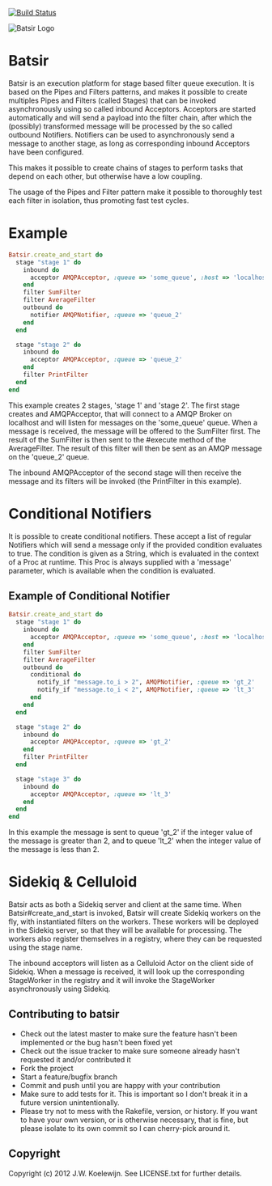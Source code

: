 [![Build Status](https://secure.travis-ci.org/jwkoelewijn/batsir.png?branch=master)](http://travis-ci.org/jwkoelewijn/batsir)


![Batsir Logo](/blob/master/batsir.png)

# Batsir
Batsir is an execution platform for stage based filter queue execution.
It is based on the Pipes and Filters patterns, and makes it possible to create
multiples Pipes and Filters (called Stages) that can be invoked asynchronously using so called
inbound Acceptors. Acceptors are started automatically and will send a payload
into the filter chain, after which the (possibly) transformed message will be
processed by the so called outbound Notifiers.
Notifiers can be used to asynchronously send a message to another stage, as long
as corresponding inbound Acceptors have been configured.

This makes it possible to create chains of stages to perform tasks that depend on each
other, but otherwise have a low coupling.

The usage of the Pipes and Filter pattern make it possible to thoroughly test each
filter in isolation, thus promoting fast test cycles.

# Example

```ruby
Batsir.create_and_start do
  stage "stage 1" do
    inbound do
      acceptor AMQPAcceptor, :queue => 'some_queue', :host => 'localhost'
    end
    filter SumFilter
    filter AverageFilter
    outbound do
      notifier AMQPNotifier, :queue => 'queue_2'
    end
  end

  stage "stage 2" do
    inbound do
      acceptor AMQPAcceptor, :queue => 'queue_2'
    end
    filter PrintFilter
  end
end
```

This example creates 2 stages, 'stage 1' and 'stage 2'. The first stage creates and AMQPAcceptor, 
that will connect to a AMQP Broker on localhost and will listen for messages on the 'some_queue' queue.
When a message is received, the message will be offered to the SumFilter first. The result of the
SumFilter is then sent to the #execute method of the AverageFilter. The result of this filter will
then be sent as an AMQP message on the 'queue_2' queue.

The inbound AMQPAcceptor of the second stage will then receive the message and its filters will be
invoked (the PrintFilter in this example).

# Conditional Notifiers

It is possible to create conditional notifiers. These accept a list of regular Notifiers which will
send a message only if the provided condition evaluates to true. The condition is given as a String,
which is evaluated in the context of a Proc at runtime. This Proc is always supplied with a 'message'
parameter, which is available when the condition is evaluated.

## Example of Conditional Notifier

```ruby
Batsir.create_and_start do
  stage "stage 1" do
    inbound do
      acceptor AMQPAcceptor, :queue => 'some_queue', :host => 'localhost'
    end
    filter SumFilter
    filter AverageFilter
    outbound do
      conditional do
        notify_if "message.to_i > 2", AMQPNotifier, :queue => 'gt_2'
        notify_if "message.to_i < 2", AMQPNotifier, :queue => 'lt_3'
      end
    end
  end

  stage "stage 2" do
    inbound do
      acceptor AMQPAcceptor, :queue => 'gt_2'
    end
    filter PrintFilter
  end

  stage "stage 3" do
    inbound do
      acceptor AMQPAcceptor, :queue => 'lt_3'
    end
  end
end
```

In this example the message is sent to queue 'gt_2' if the integer value of the message is greater than 2,
and to queue 'lt_2' when the integer value of the message is less than 2.

# Sidekiq & Celluloid
Batsir acts as both a Sidekiq server and client at the same time. When Batsir#create_and_start is invoked,
Batsir will create Sidekiq workers on the fly, with instantiated filters on the workers. These workers will
be deployed in the Sidekiq server, so that they will be available for processing. The workers also register
themselves in a registry, where they can be requested using the stage name.

The inbound acceptors will listen as a Celluloid Actor on the client side of Sidekiq. When a message is 
received, it will look up the corresponding StageWorker in the registry and it will invoke the
StageWorker asynchronously using Sidekiq.

## Contributing to batsir
 
* Check out the latest master to make sure the feature hasn't been implemented or the bug hasn't been fixed yet
* Check out the issue tracker to make sure someone already hasn't requested it and/or contributed it
* Fork the project
* Start a feature/bugfix branch
* Commit and push until you are happy with your contribution
* Make sure to add tests for it. This is important so I don't break it in a future version unintentionally.
* Please try not to mess with the Rakefile, version, or history. If you want to have your own version, or is otherwise necessary, that is fine, but please isolate to its own commit so I can cherry-pick around it.

## Copyright

Copyright (c) 2012 J.W. Koelewijn. See LICENSE.txt for
further details.

